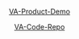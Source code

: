  <p align="center">
<a href="https://github.com/department-of-veterans-affairs/demo-product">VA-Product-Demo</a>
  <p align="center">
<a href="https://github.com/department-of-veterans-affairs/va-code-project-template">VA-Code-Repo</a>
  </p>
</div>
